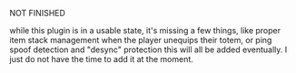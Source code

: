 NOT FINISHED

while this plugin is in a usable state, it's missing a few things, like proper item stack management when the player unequips their totem, or ping spoof detection and "desync" protection
this will all be added eventually. I just do not have the time to add it at the moment.

